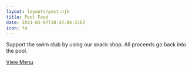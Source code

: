 ```yaml
---
layout: layouts/post.njk
title: Pool Food
date: 2021-03-07T18:43:04.536Z
icon: fa
---
```

Support the swim club by using our snack shop. All proceeds go back into the pool.

[View Menu](https://www.beechwoodswimclub.org/food/)